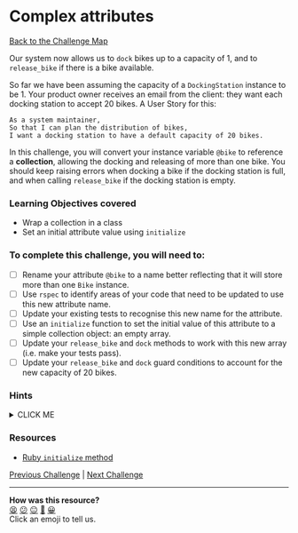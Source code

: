 # Complex attributes

[Back to the Challenge Map](0_challenge_map.md)

Our system now allows us to `dock` bikes up to a capacity of 1, and to `release_bike` if there is a bike available.

So far we have been assuming the capacity of a `DockingStation` instance to be 1. Your product owner receives an email from the client: they want each docking station to accept 20 bikes. A User Story for this:

```
As a system maintainer,
So that I can plan the distribution of bikes,
I want a docking station to have a default capacity of 20 bikes.
```

In this challenge, you will convert your instance variable `@bike` to reference a **collection**, allowing the docking and releasing of more than one bike. You should keep raising errors when docking a bike if the docking station is full, and when calling `release_bike` if the docking station is empty.

### Learning Objectives covered
- Wrap a collection in a class
- Set an initial attribute value using `initialize`

### To complete this challenge, you will need to:

- [ ] Rename your attribute `@bike` to a name better reflecting that it will store more than one `Bike` instance.
- [ ] Use `rspec` to identify areas of your code that need to be updated to use this new attribute name.
- [ ] Update your existing tests to recognise this new name for the attribute.
- [ ] Use an `initialize` function to set the initial value of this attribute to a simple collection object: an empty array.
- [ ] Update your `release_bike` and `dock` methods to work with this new array (i.e. make your tests pass).
- [ ] Update your `release_bike` and `dock` guard conditions to account for the new capacity of 20 bikes.

### Hints

<details><summary>CLICK ME</summary>
  <li>It feels as though we're going to need to make some changes to our code to accommodate this new requirement - for a start, we should change the name of our instance variable to reflect the fact that it will now be holding multiple bikes.</li>
  <li>If you run your tests now, you're likely to see several failures as a result of this name change.  Don't panic!  This is a great example of why it's so important to write tests in the first place - we have a clear picture of all of the points at which our code is now failing and the fixes we need to make.</li>
  <li>First of all, lets update the instance variable to point at a collection which can hold a number of bikes - an array seems a sensible choice</li>
  <li>The next step is to update our tests and code to deal with this change - use your currently failing tests as a guide.</li>
  <li>Now we can - finally - update the guard condition on the dock_bike method to reflect the new capacity.</li>
</details>

### Resources

- [Ruby `initialize` method](https://ruby-doc.org/docs/ruby-doc-bundle/UsersGuide/rg/objinitialization.html)

[Previous Challenge](10_limiting_capacity.md) | [Next Challenge](12_single_responsibility_principle.md)

<!-- BEGIN GENERATED SECTION DO NOT EDIT -->

---

**How was this resource?**  
[😫](https://airtable.com/shrUJ3t7KLMqVRFKR?prefill_Repository=course&prefill_File=boris_bikes_advanced/11_complex_attributes.md&prefill_Sentiment=😫) [😕](https://airtable.com/shrUJ3t7KLMqVRFKR?prefill_Repository=course&prefill_File=boris_bikes_advanced/11_complex_attributes.md&prefill_Sentiment=😕) [😐](https://airtable.com/shrUJ3t7KLMqVRFKR?prefill_Repository=course&prefill_File=boris_bikes_advanced/11_complex_attributes.md&prefill_Sentiment=😐) [🙂](https://airtable.com/shrUJ3t7KLMqVRFKR?prefill_Repository=course&prefill_File=boris_bikes_advanced/11_complex_attributes.md&prefill_Sentiment=🙂) [😀](https://airtable.com/shrUJ3t7KLMqVRFKR?prefill_Repository=course&prefill_File=boris_bikes_advanced/11_complex_attributes.md&prefill_Sentiment=😀)  
Click an emoji to tell us.

<!-- END GENERATED SECTION DO NOT EDIT -->
